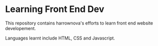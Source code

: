 # Learning Front End Dev

This repository contains harrownova's efforts to learn front end website developement.

Languages learnt include HTML, CSS and Javascript.
